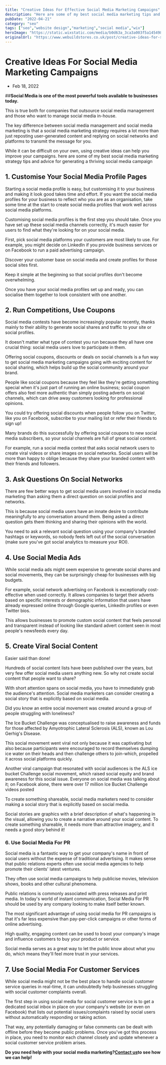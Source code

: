 ```yaml
---
title: "Creative Ideas For Effective Social Media Marketing Campaigns"
description: "Here are some of my best social media marketing tips and advice for generating a thriving social media campaign and engaging your customers."
pubDate: "2022-04-21"
category: "seo"
tags: ["seo","website design","marketing","social media","wix"]
heroImage: "https://static.wixstatic.com/media/b0d63a_3ca3a003f5a145498c9ea01bb33e15e3~mv2.jpg/v1/fill/w_740,h_420,al_c,q_90,usm_0.66_1.00_0.01,enc_avif,quality_auto/b0d63a_3ca3a003f5a145498c9ea01bb33e15e3~mv2.jpg"
originalUrl: "https://www.webuildstores.co.uk/post/creative-ideas-for-social-media-marketing-campaigns"
---
```



# Creative Ideas For Social Media Marketing Campaigns

 * Feb 18, 2022


##**Social Media is one of the most powerful tools available to businesses today.**

 
This is true both for companies that outsource social media management and those who want to manage social media in-house. 

 
The key difference between social media management and social media marketing is that a social media marketing strategy requires a lot more than just reposting user-generated content and replying on social networks and platforms to transmit the message for you.

 
While it can be difficult on your own, using creative ideas can help you improve your campaigns. here are some of my best social media marketing strategy tips and advice for generating a thriving social media campaign

 
## 1\. Customise Your Social Media Profile Pages 

 
Starting a social media profile is easy, but customising it to your business and making it look good takes time and effort. If you want the social media profiles for your business to reflect who you are as an organisation, take some time at the start to create social media profiles that work well across social media platforms.

 
Customising social media profiles is the first step you should take. Once you have set up these social media channels correctly, it's much easier for users to find what they're looking for on your social media.

 
First, pick social media platforms your customers are most likely to use. For example, you might decide on LinkedIn if you provide business services or on Facebook to run a paid advertising campaign. 

 
Discover your customer base on social media and create profiles for those social sites first. 

 
Keep it simple at the beginning so that social profiles don't become overwhelming.

 
Once you have your social media profiles set up and ready, you can socialise them together to look consistent with one another. 

## 


## 2\. Run Competitions, Use Coupons

 
Social media contests have become increasingly popular recently, thanks mainly to their ability to generate social shares and traffic to your site or social profiles.

 
It doesn't matter what type of contest you run because they all have one crucial thing: social media users love to participate in them. 

 
Offering social coupons, discounts or deals on social channels is a fun way to get social media marketing campaigns going with exciting content for social sharing, which helps build up the social community around your brand. 

 
People like social coupons because they feel like they're getting something special when it's just part of running an online business; social coupon offers also feel more authentic than simply posting adverts on social channels, which can drive away customers looking for professional opinions. 

 
You could try offering social discounts when people follow you on Twitter, like you on Facebook, subscribe to your mailing list or refer their friends to sign up! 

 
Many brands do this successfully by offering social coupons to new social media subscribers, so your social channels are full of great social content.

 
For example, run a social media contest that asks social network users to create viral videos or share images on social networks. Social users will be more than happy to oblige because they share your branded content with their friends and followers.

 
## 3\. Ask Questions On Social Networks

 
There are few better ways to get social media users involved in social media marketing than asking them a direct question on social profiles and networks. 

 
This is because social media users have an innate desire to contribute meaningfully to any conversation around them. Being asked a direct question gets them thinking and sharing their opinions with the world. 

 
You need to ask a relevant social question using your company's branded hashtags or keywords, so nobody feels left out of the social conversation (make sure you've got social analytics to measure your ROI). 


## 4\. Use Social Media Ads 

 
While social media ads might seem expensive to generate social shares and social movements, they can be surprisingly cheap for businesses with big budgets. 

 
For example, social network advertising on Facebook is exceptionally cost-effective when used correctly. It allows companies to target their adverts based on specific interests or demographic information that users have already expressed online through Google queries, LinkedIn profiles or even Twitter bios. 

 
This allows businesses to promote custom social content that feels personal and transparent instead of looking like standard advert content seen in most people's newsfeeds every day.

 
## 5\. Create Viral Social Content

 
Easier said than done!

 
Hundreds of social content lists have been published over the years, but very few offer social media users anything new. So why not create social content that people want to share? 

 
With short attention spans on social media, you have to immediately grab the audience's attention. Social media marketers can consider creating a social story that is explicitly based on social media.

 
Did you know an entire social movement was created around a group of people struggling with loneliness? 

 
The Ice Bucket Challenge was conceptualised to raise awareness and funds for those affected by Amyotrophic Lateral Sclerosis (ALS), known as Lou Gerhig's Disease. 

 
This social movement went viral not only because it was captivating but also because participants were encouraged to record themselves dumping ice water on their heads and then challenge others to join-which, propelled it across social platforms quickly.

 
Another viral campaign that resonated with social audiences is the ALS ice bucket Challenge social movement, which raised social equity and brand awareness for this social issue. Everyone on social media was talking about it; on Facebook alone, there were over 17 million Ice Bucket Challenge videos posted

 
To create something shareable, social media marketers need to consider making a social story that is explicitly based on social media. 

 
Social stories are graphics with a brief description of what's happening in the visual, allowing you to create a narrative around your social content. To create something shareable, it needs more than attractive imagery, and it needs a good story behind it! 

 
### 6\. Use Social Media For PR

 
Social media is a fantastic way to get your company's name in front of social users without the expense of traditional advertising. It makes sense that public relations experts often use social media agencies to help promote their clients' latest ventures.

 
They often use social media campaigns to help publicise movies, television shows, books and other cultural phenomena.

 
Public relations is commonly associated with press releases and print media. In today's world of instant communication, Social Media For PR should be used by any company looking to make itself better known.

 
The most significant advantage of using social media for PR campaigns is that it's far less expensive than pay-per-click campaigns or other forms of online advertising.

 
High quality, engaging content can be used to boost your company's image and influence customers to buy your product or service.

 
Social media serves as a great way to let the public know about what you do, which means they'll feel more trust in your services.

 
## 7\. Use Social Media For Customer Services

 
While social media might not be the best place to handle social customer service queries in real-time, it can undoubtedly help businesses struggling with social customer complaints overall. 

 
The first step in using social media for social customer service is to get a dedicated social inbox in place on your company's website (or even on Facebook) that lists out potential issues/complaints raised by social users without automatically responding or taking action. 

 
That way, any potentially damaging or false comments can be dealt with offline before they become public problems. Once you've got this process in place, you need to monitor each channel closely and update whenever a social customer service problem arises.

 
**Do you need help with your social media marketing?**[**Contact us**](https://www.webuildstores.co.uk/contact)**to see how we can help!**
